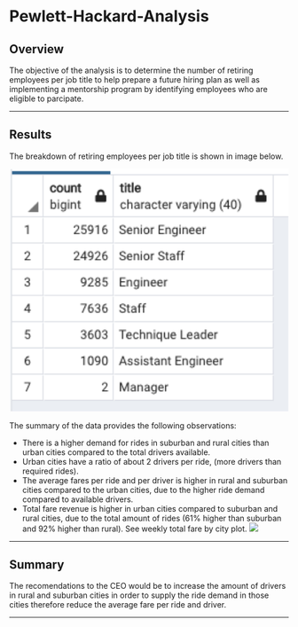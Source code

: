 # Pewlett-Hackard-Analysis

## Overview 

The objective of the analysis is to determine the number of retiring employees per job title to help prepare a future hiring plan as well as implementing a mentorship program by identifying employees who are eligible to parcipate.

---
## Results

The breakdown of retiring employees per job title is shown in image below.

![](Retiring_Emp_Title.png)

The summary of the data provides the following observations: 
* There is a higher demand for rides in suburban and rural cities than urban cities compared to the total drivers available.
* Urban cities have a ratio of about 2 drivers per ride, (more drivers than required rides).
* The average fares per ride and per driver is higher in rural and suburban cities compared to the urban cities, due to the higher ride demand compared to available drivers. 
* Total fare revenue is higher in urban cities compared to suburban and rural cities, due to the total amount of rides (61% higher than suburban and 92% higher than rural). See weekly total fare by city plot.
![](analysis/Weekly_total_fare.png)


---
## Summary

The recomendations to the CEO would be to increase the amount of drivers in rural and suburban cities in order to supply the ride demand in those cities therefore reduce the average fare per ride and driver.  



---
